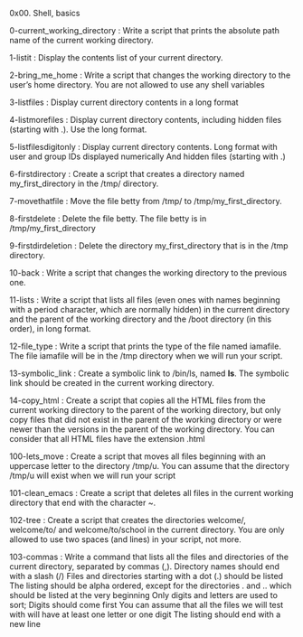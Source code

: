 0x00. Shell, basics

0-current_working_directory : Write a script that prints the absolute path name of the current working directory.

1-listit : Display the contents list of your current directory.

2-bring_me_home : Write a script that changes the working directory to the user’s home directory. You are not allowed to use any shell variables

3-listfiles : Display current directory contents in a long format

4-listmorefiles : Display current directory contents, including hidden files (starting with .). Use the long format.

5-listfilesdigitonly : Display current directory contents. Long format with user and group IDs displayed numerically And hidden files (starting with .)

6-firstdirectory : Create a script that creates a directory named my_first_directory in the /tmp/ directory.

7-movethatfile : Move the file betty from /tmp/ to /tmp/my_first_directory.

8-firstdelete : Delete the file betty. The file betty is in /tmp/my_first_directory

9-firstdirdeletion : Delete the directory my_first_directory that is in the /tmp directory.

10-back : Write a script that changes the working directory to the previous one.

11-lists : Write a script that lists all files (even ones with names beginning with a period character, which are normally hidden) in the current directory and  the parent of the working directory and the /boot directory (in this order), in long format.

12-file_type : Write a script that prints the type of the file named iamafile. The file iamafile will be in the /tmp directory when we will run your script.

13-symbolic_link : Create a symbolic link to /bin/ls, named __ls__. The symbolic link should be created in the current working directory.

14-copy_html : Create a script that copies all the HTML files from the current working directory to the parent of the working directory, but only copy files that did not exist in the parent of the working directory or were newer than the versions in the parent of the working directory. You can consider that all HTML files have the extension .html

100-lets_move : Create a script that moves all files beginning with an uppercase letter to the directory /tmp/u. You can assume that the directory /tmp/u will exist when we will run your script

101-clean_emacs : Create a script that deletes all files in the current working directory that end with the character ~.

102-tree : Create a script that creates the directories welcome/, welcome/to/ and welcome/to/school in the current directory. You are only allowed to use two spaces (and lines) in your script, not more.

103-commas : Write a command that lists all the files and directories of the current directory, separated by commas (,).
Directory names should end with a slash (/)
Files and directories starting with a dot (.) should be listed
The listing should be alpha ordered, except for the directories . and .. which should be listed at the very beginning
Only digits and letters are used to sort; Digits should come first
You can assume that all the files we will test with will have at least one letter or one digit
The listing should end with a new line

